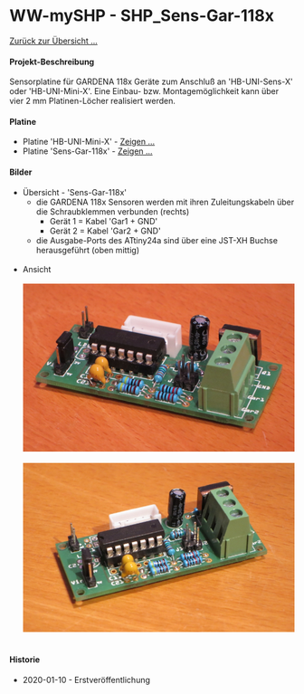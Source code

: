 # WW-mySHP - SHP_Sens-Gar-118x

[Zurück zur Übersicht ...](../README.md)

#### Projekt-Beschreibung

Sensorplatine für GARDENA 118x Geräte zum Anschluß an 'HB-UNI-Sens-X' oder 'HB-UNI-Mini-X'. Eine Einbau- bzw. Montagemöglichkeit kann über vier 2 mm Platinen-Löcher realisiert werden.

#### Platine
- Platine 'HB-UNI-Mini-X' - [Zeigen ...](https://github.com/wolwin/WW-myPCB/blob/master/PCB_HB-UNI-Mini-X/README.md)
- Platine 'Sens-Gar-118x' - [Zeigen ...](https://github.com/wolwin/WW-myPCB/blob/master/PCB_Sens-Gar-118x/README.md)

#### Bilder


- Übersicht - 'Sens-Gar-118x'
  - die GARDENA 118x Sensoren werden mit ihren Zuleitungskabeln über die Schraubklemmen verbunden (rechts)
    - Gerät 1 = Kabel 'Gar1 + GND'
    - Gerät 2 = Kabel 'Gar2 + GND'
  - die Ausgabe-Ports des ATtiny24a sind über eine JST-XH Buchse herausgeführt (oben mittig)
<br><br>
- Ansicht
<br><br>
![WW-mySHP - Sens-Gar-118x](./img/SHP_Sens-Gar-118x_01.jpg "Sens-Gar-118x")
<br><br>![WW-mySHP - Sens-Gar-118x](./img/SHP_Sens-Gar-118x_02.jpg "Sens-Gar-118x")
<br><br>



#### Historie
- 2020-01-10 - Erstveröffentlichung
